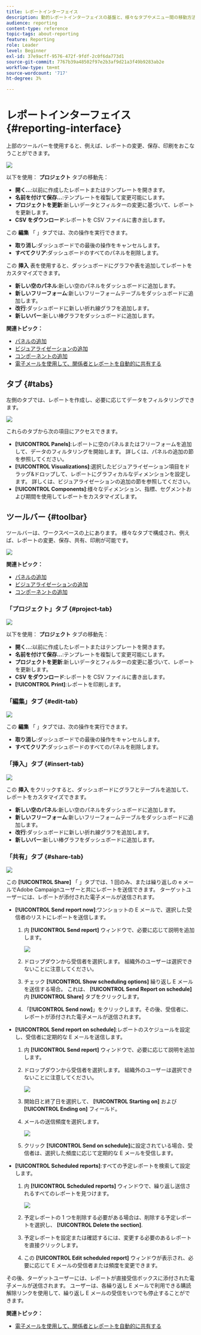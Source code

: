 ```yaml
---
title: レポートインターフェイス
description: 動的レポートインターフェイスの基盤と、様々なタブやメニュー間の移動方法について説明します。
audience: reporting
content-type: reference
topic-tags: about-reporting
feature: Reporting
role: Leader
level: Beginner
exl-id: 37e9acff-9576-472f-9fdf-2c0f6da773d1
source-git-commit: 7767b39a48502f97e2b3af9d21a3f49b9283ab2e
workflow-type: tm+mt
source-wordcount: '717'
ht-degree: 3%

---
```


# レポートインターフェイス{#reporting-interface}

上部のツールバーを使用すると、例えば、レポートの変更、保存、印刷をおこなうことができます。

![](assets/dynamic_report_toolbar.png)

以下を使用： **プロジェクト** タブの移動先：

* **開く…**:以前に作成したレポートまたはテンプレートを開きます。
* **名前を付けて保存…**:テンプレートを複製して変更可能にします。
* **プロジェクトを更新**:新しいデータとフィルターの変更に基づいて、レポートを更新します。
* **CSV をダウンロード**:レポートを CSV ファイルに書き出します。

この **編集** 「 」タブでは、次の操作を実行できます。

* **取り消し**:ダッシュボードでの最後の操作をキャンセルします。
* **すべてクリア**:ダッシュボードのすべてのパネルを削除します。

この **挿入** 表を使用すると、ダッシュボードにグラフや表を追加してレポートをカスタマイズできます。

* **新しい空のパネル**:新しい空のパネルをダッシュボードに追加します。
* **新しいフリーフォーム**:新しいフリーフォームテーブルをダッシュボードに追加します。
* **改行**:ダッシュボードに新しい折れ線グラフを追加します。
* **新しいバー**:新しい棒グラフをダッシュボードに追加します。

**関連トピック：**

* [パネルの追加](../../reporting/using/adding-panels.md)
* [ビジュアライゼーションの追加](../../reporting/using/adding-visualizations.md)
* [コンポーネントの追加](../../reporting/using/adding-components.md)
* [電子メールを使用して、関係者とレポートを自動的に共有する](https://helpx.adobe.com/campaign/kb/simplify-campaign-management.html#Reportandshareinsightswithallstakeholders)

## タブ {#tabs}

左側のタブでは、レポートを作成し、必要に応じてデータをフィルタリングできます。

![](assets/dynamic_report_interface.png)

これらのタブから次の項目にアクセスできます。

* **[!UICONTROL Panels]**:レポートに空のパネルまたはフリーフォームを追加して、データのフィルタリングを開始します。 詳しくは、パネルの追加の節を参照してください。
* **[!UICONTROL Visualizations]**:選択したビジュアライゼーション項目をドラッグ&amp;ドロップして、レポートにグラフィカルなディメンションを設定します。 詳しくは、ビジュアライゼーションの追加の節を参照してください。
* **[!UICONTROL Components]**:様々なディメンション、指標、セグメントおよび期間を使用してレポートをカスタマイズします。

## ツールバー {#toolbar}

ツールバーは、ワークスペースの上にあります。 様々なタブで構成され、例えば、レポートの変更、保存、共有、印刷が可能です。

![](assets/dynamic_report_toolbar.png)

**関連トピック：**

* [パネルの追加](../../reporting/using/adding-panels.md)
* [ビジュアライゼーションの追加](../../reporting/using/adding-visualizations.md)
* [コンポーネントの追加](../../reporting/using/adding-components.md)

### 「プロジェクト」タブ {#project-tab}

![](assets/tab_project.png)

以下を使用： **プロジェクト** タブの移動先：

* **開く…**:以前に作成したレポートまたはテンプレートを開きます。
* **名前を付けて保存…**:テンプレートを複製して変更可能にします。
* **プロジェクトを更新**:新しいデータとフィルターの変更に基づいて、レポートを更新します。
* **CSV をダウンロード**:レポートを CSV ファイルに書き出します。
* **[!UICONTROL Print]**:レポートを印刷します。

### 「編集」タブ {#edit-tab}

![](assets/tab_edit.png)

この **編集** 「 」タブでは、次の操作を実行できます。

* **取り消し**:ダッシュボードでの最後の操作をキャンセルします。
* **すべてクリア**:ダッシュボードのすべてのパネルを削除します。

### 「挿入」タブ {#insert-tab}

![](assets/tab_insert.png)

この **挿入** をクリックすると、ダッシュボードにグラフとテーブルを追加して、レポートをカスタマイズできます。

* **新しい空のパネル**:新しい空のパネルをダッシュボードに追加します。
* **新しいフリーフォーム**:新しいフリーフォームテーブルをダッシュボードに追加します。
* **改行**:ダッシュボードに新しい折れ線グラフを追加します。
* **新しいバー**:新しい棒グラフをダッシュボードに追加します。

### 「共有」タブ {#share-tab}

![](assets/tab_share_1.png)

この **[!UICONTROL Share]** 「 」タブでは、1 回のみ、または繰り返しの e メールでAdobe Campaignユーザーと共にレポートを送信できます。 ターゲットユーザーには、レポートが添付された電子メールが送信されます。

* **[!UICONTROL Send report now]**:ワンショットの E メールで、選択した受信者のリストにレポートを送信します。

   1. 内 **[!UICONTROL Send report]** ウィンドウで、必要に応じて説明を追加します。

      ![](assets/tab_share_4.png)

   1. ドロップダウンから受信者を選択します。 組織外のユーザーは選択できないことに注意してください。
   1. チェック **[!UICONTROL Show scheduling options]** 繰り返し E メールを送信する場合。 これは、 **[!UICONTROL Send Report on schedule]** 内 **[!UICONTROL Share]** タブをクリックします。
   1. 「**[!UICONTROL Send now]**」をクリックします。その後、受信者に、レポートが添付された電子メールが送信されます。

* **[!UICONTROL Send report on schedule]**:レポートのスケジュールを設定し、受信者に定期的な E メールを送信します。

   1. 内 **[!UICONTROL Send report]** ウィンドウで、必要に応じて説明を追加します。
   1. ドロップダウンから受信者を選択します。 組織外のユーザーは選択できないことに注意してください。

      ![](assets/tab_share_5.png)

   1. 開始日と終了日を選択して、 **[!UICONTROL Starting on]** および **[!UICONTROL Ending on]** フィールド。
   1. メールの送信頻度を選択します。

      ![](assets/tab_share_2.png)

   1. クリック **[!UICONTROL Send on schedule]**&#x200B;に設定されている場合、受信者は、選択した頻度に応じて定期的な E メールを受信します。

* **[!UICONTROL Scheduled reports]**:すべての予定レポートを検索して設定します。

   1. 内 **[!UICONTROL Scheduled reports]** ウィンドウで、繰り返し送信されるすべてのレポートを見つけます。

      ![](assets/tab_share_3.png)

   1. 予定レポートの 1 つを削除する必要がある場合は、削除する予定レポートを選択し、 **[!UICONTROL Delete the section]**.
   1. 予定レポートを設定または確認するには、変更する必要のあるレポートを直接クリックします。
   1. この **[!UICONTROL Edit scheduled report]** ウィンドウが表示され、必要に応じて E メールの受信者または頻度を変更できます。

その後、ターゲットユーザーには、レポートが直接受信ボックスに添付された電子メールが送信されます。 ユーザーは、各繰り返し E メールで利用できる購読解除リンクを使用して、繰り返し E メールの受信をいつでも停止することができます。

**関連トピック：**

* [電子メールを使用して、関係者とレポートを自動的に共有する](https://helpx.adobe.com/campaign/kb/simplify-campaign-management.html#Reportandshareinsightswithallstakeholders)
